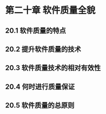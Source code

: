 # 第二十章 软件质量全貌

## 20.1 软件质量的特点

## 20.2 提升软件质量的技术

## 20.3 软件质量技术的相对有效性

## 20.4 何时进行质量保证

## 20.5 软件质量的总原则
